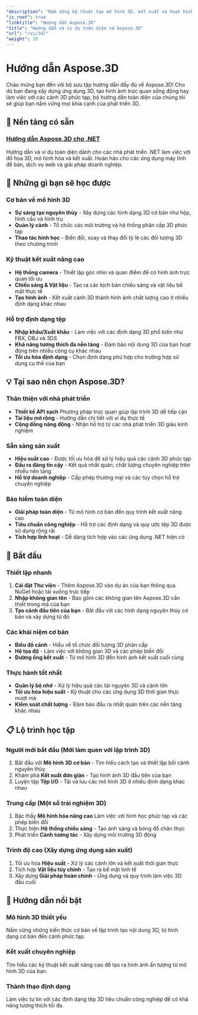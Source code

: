 ```yaml
---
"description": "Nắm vững kỹ thuật tạo mô hình 3D, kết xuất và hoạt hình với các hướng dẫn toàn diện về Aspose.3D. Từ kỹ thuật tạo mô hình cơ bản đến kỹ thuật kết xuất nâng cao."
"is_root": true
"linktitle": "Hướng dẫn Aspose.3D"
"title": "Hướng dẫn và ví dụ toàn diện về Aspose.3D"
"url": "/vi/3d/"
"weight": 10
---
```


# Hướng dẫn Aspose.3D

Chào mừng bạn đến với bộ sưu tập hướng dẫn đầy đủ về Aspose.3D! Cho dù bạn đang xây dựng ứng dụng 3D, tạo hình ảnh trực quan sống động hay làm việc với các cảnh 3D phức tạp, bộ hướng dẫn toàn diện của chúng tôi sẽ giúp bạn nắm vững mọi khía cạnh của phát triển 3D.

## 🎯 Nền tảng có sẵn

### [Hướng dẫn Aspose.3D cho .NET](./net/)
Hướng dẫn và ví dụ toàn diện dành cho các nhà phát triển .NET làm việc với đồ họa 3D, mô hình hóa và kết xuất. Hoàn hảo cho các ứng dụng máy tính để bàn, dịch vụ web và giải pháp doanh nghiệp.

## 🚀 Những gì bạn sẽ học được

### **Cơ bản về mô hình 3D**
- **Sự sáng tạo nguyên thủy** - Xây dựng các hình dạng 3D cơ bản như hộp, hình cầu và hình trụ
- **Quản lý cảnh** - Tổ chức các môi trường và hệ thống phân cấp 3D phức tạp  
- **Thao tác hình học** - Biến đổi, xoay và thay đổi tỷ lệ các đối tượng 3D theo chương trình

### **Kỹ thuật kết xuất nâng cao**
- **Hệ thống camera** - Thiết lập góc nhìn và quan điểm để có hình ảnh trực quan tối ưu
- **Chiếu sáng & Vật liệu** - Tạo ra các kịch bản chiếu sáng và vật liệu bề mặt thực tế
- **Tạo hình ảnh** - Kết xuất cảnh 3D thành hình ảnh chất lượng cao ở nhiều định dạng khác nhau

### **Hỗ trợ định dạng tệp**
- **Nhập khẩu/Xuất khẩu** - Làm việc với các định dạng 3D phổ biến như FBX, OBJ và 3DS
- **Khả năng tương thích đa nền tảng** - Đảm bảo nội dung 3D của bạn hoạt động trên nhiều công cụ khác nhau
- **Tối ưu hóa định dạng** - Chọn định dạng phù hợp cho trường hợp sử dụng cụ thể của bạn

## 💡 Tại sao nên chọn Aspose.3D?

### **Thân thiện với nhà phát triển**
- **Thiết kế API sạch** Phương pháp trực quan giúp lập trình 3D dễ tiếp cận
- **Tài liệu mở rộng** - Hướng dẫn chi tiết với ví dụ thực tế
- **Cộng đồng năng động** - Nhận hỗ trợ từ các nhà phát triển 3D giàu kinh nghiệm

### **Sẵn sàng sản xuất**
- **Hiệu suất cao** - Được tối ưu hóa để xử lý hiệu quả các cảnh 3D phức tạp
- **Đầu ra đáng tin cậy** - Kết quả nhất quán, chất lượng chuyên nghiệp trên nhiều nền tảng
- **Hỗ trợ doanh nghiệp** - Cấp phép thương mại và các tùy chọn hỗ trợ chuyên nghiệp

### **Bảo hiểm toàn diện**
- **Giải pháp toàn diện** - Từ mô hình cơ bản đến quy trình kết xuất nâng cao
- **Tiêu chuẩn công nghiệp** - Hỗ trợ các định dạng và quy ước tệp 3D được sử dụng rộng rãi
- **Tích hợp linh hoạt** - Dễ dàng tích hợp vào các ứng dụng .NET hiện có

## 🔧 Bắt đầu

### **Thiết lập nhanh**
1. **Cài đặt Thư viện** - Thêm Aspose.3D vào dự án của bạn thông qua NuGet hoặc tải xuống trực tiếp
2. **Nhập không gian tên** - Bao gồm các không gian tên Aspose.3D cần thiết trong mã của bạn
3. **Tạo cảnh đầu tiên của bạn** - Bắt đầu với các hình dạng nguyên thủy cơ bản và xây dựng từ đó

### **Các khái niệm cơ bản**
- **Biểu đồ cảnh** - Hiểu về tổ chức đối tượng 3D phân cấp
- **Hệ tọa độ** - Làm việc với không gian 3D và các phép biến đổi
- **Đường ống kết xuất** - Từ mô hình 3D đến hình ảnh kết xuất cuối cùng

### **Thực hành tốt nhất**
- **Quản lý bộ nhớ** - Xử lý hiệu quả các tài nguyên 3D và cảnh lớn
- **Tối ưu hóa hiệu suất** - Kỹ thuật cho các ứng dụng 3D thời gian thực mượt mà
- **Kiểm soát chất lượng** - Đảm bảo đầu ra nhất quán trên các nền tảng khác nhau

## 📋 Lộ trình học tập

### **Người mới bắt đầu** (Mới làm quen với lập trình 3D)
1. Bắt đầu với **Mô hình 3D cơ bản** - Tìm hiểu cách tạo và thiết lập bối cảnh nguyên thủy
2. Khám phá **Kết xuất đơn giản** - Tạo hình ảnh 3D đầu tiên của bạn
3. Luyện tập **Tệp I/O** - Tải và lưu các mô hình 3D ở nhiều định dạng khác nhau

### **Trung cấp** (Một số trải nghiệm 3D)
1. Bậc thầy **Mô hình hóa nâng cao** Làm việc với hình học phức tạp và các phép biến đổi
2. Thực hiện **Hệ thống chiếu sáng** - Tạo ánh sáng và bóng đổ chân thực
3. Phát triển **Cảnh tương tác** - Xây dựng môi trường 3D động

### **Trình độ cao** (Xây dựng ứng dụng sản xuất)
1. Tối ưu hóa **Hiệu suất** - Xử lý các cảnh lớn và kết xuất thời gian thực
2. Tích hợp **Vật liệu tùy chỉnh** - Tạo ra bề mặt tinh tế
3. Xây dựng **Giải pháp hoàn chỉnh** - Ứng dụng và quy trình làm việc 3D đầu cuối

## 🌟 Hướng dẫn nổi bật

### **Mô hình 3D thiết yếu**
Nắm vững những kiến thức cơ bản về lập trình tạo nội dung 3D, từ hình dạng cơ bản đến cảnh phức tạp.

### **Kết xuất chuyên nghiệp**
Tìm hiểu các kỹ thuật kết xuất nâng cao để tạo ra hình ảnh ấn tượng từ mô hình 3D của bạn.

### **Thành thạo định dạng**
Làm việc tự tin với các định dạng tệp 3D tiêu chuẩn công nghiệp để có khả năng tương thích tối đa.